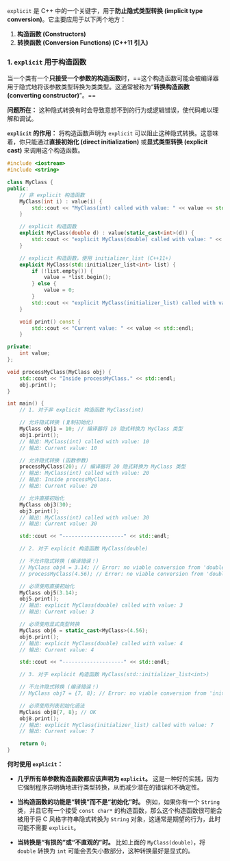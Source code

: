 `explicit` 是 C++ 中的一个关键字，用于**防止隐式类型转换 (implicit type conversion)**。它主要应用于以下两个地方：

1. **构造函数 (Constructors)**
2. **转换函数 (Conversion Functions) (C++11 引入)**


### 1. `explicit` 用于构造函数

当一个类有一个**只接受一个参数的构造函数**时，==这个构造函数可能会被编译器用于隐式地将该参数类型转换为类类型。这通常被称为“**转换构造函数 (converting constructor)**”。==


**问题所在：** 这种隐式转换有时会导致意想不到的行为或逻辑错误，使代码难以理解和调试。

**`explicit` 的作用：** 将构造函数声明为 `explicit` 可以阻止这种隐式转换。这意味着，你只能通过**直接初始化 (direct initialization)** 或**显式类型转换 (explicit cast)** 来调用这个构造函数。

``` C++
#include <iostream>
#include <string>

class MyClass {
public:
    // 非 explicit 构造函数
    MyClass(int i) : value(i) {
        std::cout << "MyClass(int) called with value: " << value << std::endl;
    }

    // explicit 构造函数
    explicit MyClass(double d) : value(static_cast<int>(d)) {
        std::cout << "explicit MyClass(double) called with value: " << value << std::endl;
    }

    // explicit 构造函数，使用 initializer_list (C++11+)
    explicit MyClass(std::initializer_list<int> list) {
        if (!list.empty()) {
            value = *list.begin();
        } else {
            value = 0;
        }
        std::cout << "explicit MyClass(initializer_list) called with value: " << value << std::endl;
    }

    void print() const {
        std::cout << "Current value: " << value << std::endl;
    }

private:
    int value;
};

void processMyClass(MyClass obj) {
    std::cout << "Inside processMyClass." << std::endl;
    obj.print();
}

int main() {
    // 1. 对于非 explicit 构造函数 MyClass(int)

    // 允许隐式转换 (复制初始化)
    MyClass obj1 = 10; // 编译器将 10 隐式转换为 MyClass 类型
    obj1.print();
    // 输出: MyClass(int) called with value: 10
    // 输出: Current value: 10

    // 允许隐式转换 (函数参数)
    processMyClass(20); // 编译器将 20 隐式转换为 MyClass 类型
    // 输出: MyClass(int) called with value: 20
    // 输出: Inside processMyClass.
    // 输出: Current value: 20

    // 允许直接初始化
    MyClass obj3(30);
    obj3.print();
    // 输出: MyClass(int) called with value: 30
    // 输出: Current value: 30

    std::cout << "--------------------" << std::endl;

    // 2. 对于 explicit 构造函数 MyClass(double)

    // 不允许隐式转换 (编译错误！)
    // MyClass obj4 = 3.14; // Error: no viable conversion from 'double' to 'MyClass'
    // processMyClass(4.56); // Error: no viable conversion from 'double' to 'MyClass'

    // 必须使用直接初始化
    MyClass obj5(3.14);
    obj5.print();
    // 输出: explicit MyClass(double) called with value: 3
    // 输出: Current value: 3

    // 必须使用显式类型转换
    MyClass obj6 = static_cast<MyClass>(4.56);
    obj6.print();
    // 输出: explicit MyClass(double) called with value: 4
    // 输出: Current value: 4

    std::cout << "--------------------" << std::endl;

    // 3. 对于 explicit 构造函数 MyClass(std::initializer_list<int>)

    // 不允许隐式转换 (编译错误！)
    // MyClass obj7 = {7, 8}; // Error: no viable conversion from 'initializer_list<int>' to 'MyClass'

    // 必须使用列表初始化语法
    MyClass obj8{7, 8}; // OK
    obj8.print();
    // 输出: explicit MyClass(initializer_list) called with value: 7
    // 输出: Current value: 7

    return 0;
}
```

**何时使用 `explicit`：**

- **几乎所有单参数构造函数都应该声明为 `explicit`。** 这是一种好的实践，因为它强制程序员明确地进行类型转换，从而减少潜在的错误和不确定性。

- **当构造函数的功能是“转换”而不是“初始化”时。** 例如，如果你有一个 `String` 类，并且它有一个接受 `const char*` 的构造函数，那么这个构造函数很可能会被用于将 C 风格字符串隐式转换为 `String` 对象，这通常是期望的行为，此时可能不需要 `explicit`。

- **当转换是“有损的”或“不直观的”时。** 比如上面的 `MyClass(double)`，将 `double` 转换为 `int` 可能会丢失小数部分，这种转换最好是显式的。